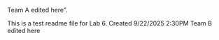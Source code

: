 Team A edited here”.

This is a test readme file for Lab 6.
Created 9/22/2025 2:30PM
Team B edited here